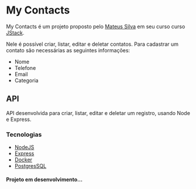 # My Contacts 
My Contacts é um projeto proposto pelo [Mateus Silva](https://github.com/maateusilva) em seu curso curso [JStack](https://jstack.com.br/).

Nele é possível criar, listar, editar e deletar contatos. Para cadastrar um contato são necessárias as seguintes informações:
* Nome
* Telefone
* Email 
* Categoria

## API

API desenvolvida para criar, listar, editar e deletar um registro, usando Node e Express.

### Tecnologias 

* [NodeJS](https://nodejs.org/en/)
* [Express](https://expressjs.com/pt-br/)
* [Docker](https://www.docker.com/)
* [PostgresSQL](https://hub.docker.com/_/postgres)


#### Projeto em desenvolvimento...
